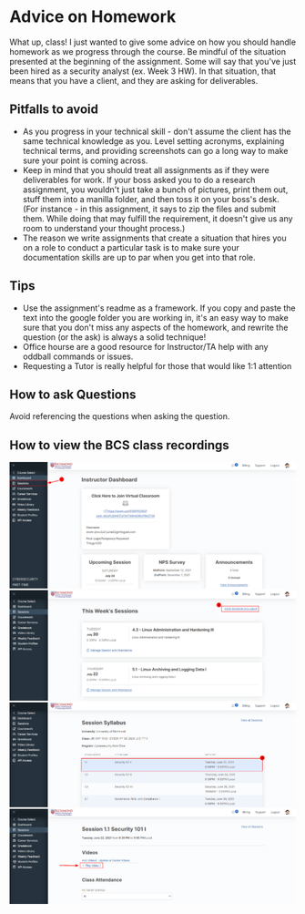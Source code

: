 # Advice on Homework

What up, class! I just wanted to give some advice on how you should handle homework as we progress through the course.
Be mindful of the situation presented at the beginning of the assignment. Some will say that you've just been hired as a security analyst (ex. Week 3 HW). In that situation, that means that you have a client, and they are asking for deliverables.

## Pitfalls to avoid

* As you progress in your technical skill - don't assume the client has the same technical knowledge as you. Level setting acronyms, explaining technical terms, and providing screenshots can go a long way to make sure your point is coming across.
* Keep in mind that you should treat all assignments as if they were deliverables for work. If your boss asked you to do a research assignment, you wouldn't just take a bunch of pictures, print them out, stuff them into a manilla folder, and then toss it on your boss's desk. (For instance - in this assignment, it says to zip the files and submit them. While doing that may fulfill the requirement, it doesn't give us any room to understand your thought process.)
* The reason we write assignments that create a situation that hires you on a role to conduct a particular task is to make sure your documentation skills are up to par when you get into that role.

## Tips

* Use the assignment's readme as a framework. If you copy and paste the text into the google folder you are working in, it's an easy way to make sure that you don't miss any aspects of the homework, and rewrite the question (or the ask) is always a solid technique!
* Office hourse are a good resource for Instructor/TA help with any oddball commands or issues.
* Requesting a Tutor is really helpful for those that would like 1:1 attention

## How to ask Questions

Avoid referencing the questions when asking the question.

## How to view the BCS class recordings

![step1](/Assets/images/session.png)
![step2](/Assets/images/viewsessionsyllabus.png)
![step3](/Assets/images/class1-1.png)
![step4](/Assets/images/playvideo.png)
